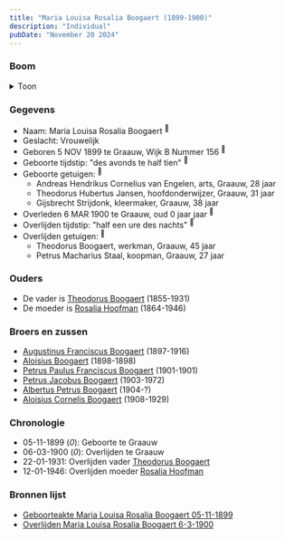 ```yaml
---
title: "Maria Louisa Rosalia Boogaert (1899-1900)"
description: "Individual"
pubDate: "November 20 2024"
---
```


### Boom
<details><summary>Toon</summary>

![test](https://www.plantuml.com/plantuml/svg/ZP9DIyD048Rl-oi6FNWIagODJIbLAwqVQ1LHmLEPPCTswMQtx6meHVhVNTl45WJrjip7Ey-yi-ViqVcgr88NoYpHOGav5ekPivMHbrPR1zwXuP0YuyLSIO92kKBJxatbqg-Xf38dnxiGUt9a_Nf9ua2rqCWC7m80XjP9SizpLImCCVVx9Iep640YDaASmEDs58jTnz7pdAoqhkBGPsT8pXy1Cjn4KTnD0Ov7oRWp7WRbZtT5McwWtyinNqzpwxsctW3YRgS3PmTfNbHQJz78QU4iSsu3HQXhjU3sOW9nbiHmvH2hLU2f8PuierO8rzQ-bsWQWgZL3WJZuIWP9RyImErBKEwcxKRvJvgueMcdFsZwlHL9gSpigmxkBzw2T9PkeSO1AatWMAlPtAz9QxiAO1jHstLwMbU8cduVg3j3O5kRYMRQFRgm-Psj52CqHloyHGRVX_pRaGvC7bw_gBD_6vA6HP-27r6qzqESav7Xztu2)
</details>

### Gegevens
- Naam: Maria Louisa Rosalia Boogaert <sup><a href="../s00320/" style="text-decoration:none" title="Geboorteakte Maria Louisa Rosalia Boogaert 05-11-1899 ">:link:</a></sup>
- Geslacht: Vrouwelijk
- Geboren 5 NOV 1899 te Graauw, Wijk B Nummer 156 <sup><a href="../s00320/" style="text-decoration:none" title="Geboorteakte Maria Louisa Rosalia Boogaert 05-11-1899 ">:link:</a></sup>
- Geboorte tijdstip: "des avonds te half tien" <sup><a href="../s00320/" style="text-decoration:none" title="Geboorteakte Maria Louisa Rosalia Boogaert 05-11-1899 ">:link:</a></sup>
- Geboorte getuigen: <sup><a href="../s00320/" style="text-decoration:none" title="Geboorteakte Maria Louisa Rosalia Boogaert 05-11-1899 ">:link:</a></sup>
  - Andreas Hendrikus Cornelius van Engelen, arts, Graauw, 28 jaar
  - Theodorus Hubertus Jansen, hoofdonderwijzer, Graauw, 31 jaar
  - Gijsbrecht Strijdonk, kleermaker, Graauw, 38 jaar
- Overleden 6 MAR 1900 te Graauw, oud 0 jaar jaar <sup><a href="../s00321/" style="text-decoration:none" title="Overlijden Maria Louisa Rosalia Boogaert 6-3-1900 ">:link:</a></sup>
- Overlijden tijdstip: "half een ure des nachts" <sup><a href="../s00321/" style="text-decoration:none" title="Overlijden Maria Louisa Rosalia Boogaert 6-3-1900 ">:link:</a></sup>
- Overlijden getuigen: <sup><a href="../s00321/" style="text-decoration:none" title="Overlijden Maria Louisa Rosalia Boogaert 6-3-1900 ">:link:</a></sup>
  - Theodorus Boogaert, werkman, Graauw, 45 jaar
  - Petrus Macharius Staal, koopman, Graauw, 27 jaar

### Ouders
- De vader is [Theodorus Boogaert](../i00186/) (1855-1931)
- De moeder is [Rosalia Hoofman](../i00024/) (1864-1946)

### Broers en zussen
- [Augustinus Franciscus Boogaert](../i00187/) (1897-1916)
- [Aloisius Boogaert](../i00188/) (1898-1898)
- [Petrus Paulus Franciscus Boogaert](../i00190/) (1901-1901)
- [Petrus Jacobus Boogaert](../i00191/) (1903-1972)
- [Albertus Petrus Boogaert](../i00192/) (1904-?)
- [Aloisius Cornelis Boogaert](../i00193/) (1908-1929)

### Chronologie
- 05-11-1899 (<i>0</i>): Geboorte te Graauw
- 06-03-1900 (<i>0</i>): Overlijden te Graauw
- 22-01-1931: Overlijden vader [Theodorus Boogaert](../i00186/)
- 12-01-1946: Overlijden moeder [Rosalia Hoofman](../i00024/)

### Bronnen lijst
- [Geboorteakte Maria Louisa Rosalia Boogaert 05-11-1899 ](../s00320/)
- [Overlijden Maria Louisa Rosalia Boogaert 6-3-1900 ](../s00321/)